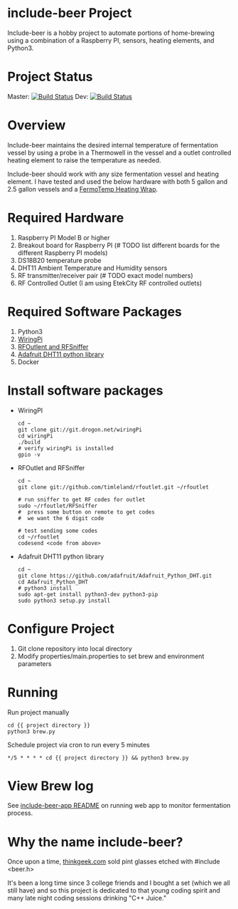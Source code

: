 # include-beer Project

Include-beer is a hobby project to automate portions of home-brewing using a combination of a Raspberry PI, sensors, heating elements, and Python3.

# Project Status

Master: [![Build Status](https://travis-ci.com/mbhein/include-beer.svg?branch=master)](https://travis-ci.com/mbhein/include-beer)
Dev: [![Build Status](https://travis-ci.com/mbhein/include-beer.svg?branch=devel)](https://travis-ci.com/mbhein/include-beer)

# Overview

Include-beer maintains the desired internal temperature of fermentation vessel by using a probe in a Thermowell in the vessel and a outlet controlled heating element to raise the temperature as needed.

Include-beer should work with any size fermentation vessel and heating element. I have tested and used the below hardware with both 5 gallon and
2.5 gallon vessels and a <a href="https://www.northernbrewer.com/products/fermotemp-electric-fermentation-heater">FermoTemp Heating Wrap</a>.

# Required Hardware
1. Raspberry PI Model B or higher
2. Breakout board for Raspberry PI (# TODO list different boards for the different Raspberry PI models)
3. DS18B20 temperature probe
4. DHT11 Ambient Temperature and Humidity sensors
5. RF transmitter/receiver pair (# TODO exact model numbers)
6. RF Controlled Outlet (I am using EtekCity RF controlled outlets)



# Required Software Packages
1. Python3
2. <a href="http://wiringpi.com/">WiringPi</a>
3. <a href="https://github.com/timleland/rfoutlet">RFOutlent and RFSniffer</a>
4. <a href="https://github.com/adafruit/Adafruit_Python_DHT">Adafruit DHT11 python library</a>
5. Docker

# Install software packages
* WiringPI

      cd ~
      git clone git://git.drogon.net/wiringPi
      cd wiringPi
      ./build
      # verify wiringPi is installed
      gpio -v

* RFOutlet and RFSniffer

      cd ~
      git clone git://github.com/timleland/rfoutlet.git ~/rfoutlet

      # run sniffer to get RF codes for outlet
      sudo ~/rfoutlet/RFSniffer
      #  press some button on remote to get codes
      #  we want the 6 digit code

      # test sending some codes
      cd ~/rfoutlet
      codesend <code from above>

* Adafruit DHT11 python library

      cd ~
      git clone https://github.com/adafruit/Adafruit_Python_DHT.git
      cd Adafruit_Python_DHT
      # python3 install
      sudo apt-get install python3-dev python3-pip
      sudo python3 setup.py install

# Configure Project
1. Git clone repository into local directory
2. Modify properties/main.properties to set brew and environment parameters

# Running
Run project manually

    cd {{ project directory }}
    python3 brew.py

Schedule project via cron to run every 5 minutes

    */5 * * * * cd {{ project directory }} && python3 brew.py

# View Brew log
See [include-beer-app README](include-beer-app.MD) on running web app to monitor fermentation process.

# Why the name include-beer?
Once upon a time, <a href="https://www.thinkgeek.com/product/27f9/">thinkgeek.com</a> sold pint glasses etched with
  #include <beer.h>

It's been a long time since 3 college friends and I bought a set (which we all still have) and so this project is dedicated to that young coding spirit and many late night coding sessions drinking "C++ Juice."
